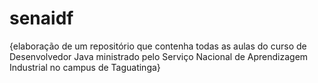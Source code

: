 # senaidf
{elaboração de um repositório que contenha todas as aulas do curso de Desenvolvedor Java ministrado pelo Serviço Nacional de Aprendizagem Industrial no campus de Taguatinga}
